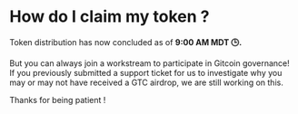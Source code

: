 # How do I claim my token ?

Token distribution has now concluded as of **9:00 AM MDT 🕒.**

But you can always join a workstream to participate in Gitcoin governance!\
If you previously submitted a support ticket for us to investigate why you may or may not have received a GTC airdrop, we are still working on this.

Thanks for being patient !
